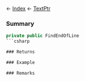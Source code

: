 ← [Index](Api-Index) ← [TextPtr](VRage.Game.ModAPI.Ingame.Utilities.TextPtr)

### Summary

```csharp
private public FindEndOfLine
```csharp

### Returns

### Example

### Remarks

